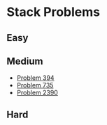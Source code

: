# Stack Problems

## Easy

## Medium
- [Problem 394](../problems/394_decode_string/README.md)
- [Problem 735](../problems/735_asteroid_collision/README.md)
- [Problem 2390](../problems/2390_removing_stars_from_a_string/README.md)

## Hard

